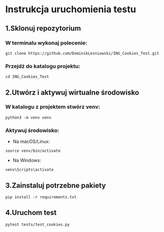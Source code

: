 # Instrukcja uruchomienia testu

## 1.Sklonuj repozytorium

### W terminalu wykonaj polecenie:
```
git clone https://github.com/DominikLesniowski/ING_Cookies_Test.git
```
### Przejdź do katalogu projektu:
```
cd ING_Cookies_Test
```
## 2.Utwórz i aktywuj wirtualne środowisko

### W katalogu z projektem stwórz venv:
```
python3 -m venv venv 
```
### Aktywuj środowisko:
 
- Na macOS/Linux:
```
source venv/bin/activate  
```
- Na Windows:
```
venv\Scripts\activate
```

## 3.Zainstaluj potrzebne pakiety

```
pip install -r requirements.txt
```
## 4.Uruchom test

```
pytest tests/test_cookies.py
```